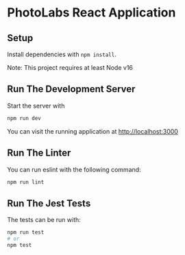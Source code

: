 # PhotoLabs React Application

## Setup

Install dependencies with `npm install`.

Note: This project requires at least Node v16

## Run The Development Server

Start the server with

```sh
npm run dev
```

You can visit the running application at [http://localhost:3000](http://localhost:3000)

## Run The Linter

You can run eslint with the following command:

```sh
npm run lint
```

## Run The Jest Tests

The tests can be run with:

```sh
npm run test
# or
npm test
```
